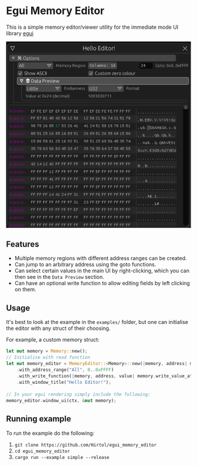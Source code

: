 # Egui Memory Editor
This is a simple memory editor/viewer utility for the immediate mode UI library [egui](https://crates.io/crates/egui)

![screenshot](./assets/main_screenshot_monospace.png)

## Features
* Multiple memory regions with different address ranges can be created.
* Can jump to an arbitrary address using the goto functions.
* Can select certain values in the main UI by right-clicking, which you can then see in the `Data Preview` section.
* Can have an optional write function to allow editing fields by left clicking on them.

## Usage
It's best to look at the example in the `examples/` folder, but one can initialise the editor with any struct of their choosing.

For example, a custom memory struct:
```rust
let mut memory = Memory::new();
// Initialise with read function
let mut memory_editor = MemoryEditor::<Memory>::new(|memory, address| memory.read_value_at(address))
    .with_address_range("All", 0..0xFFFF)
    .with_write_function(|memory, address, value| memory.write_value_at(address, value))
    .with_window_title("Hello Editor!");

// In your egui rendering simply include the following:
memory_editor.window_ui(ctx, &mut memory);
```

## Running example
To run the example do the following:

1. `git clone https://github.com/Hirtol/egui_memory_editor`
2. `cd egui_memory_editor`
3. `cargo run --example simple --release`